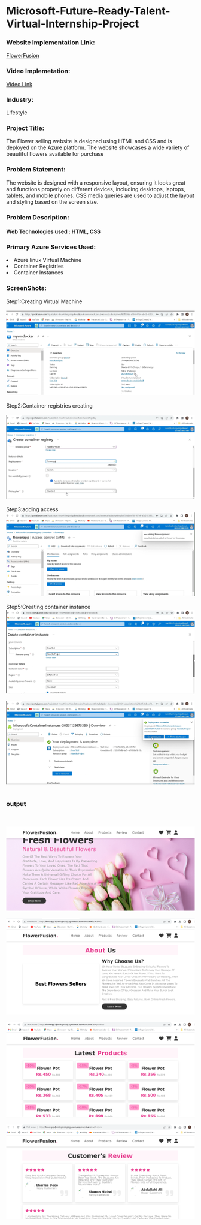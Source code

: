 <h1> Microsoft-Future-Ready-Talent-Virtual-Internship-Project</h1>

<h3>Website Implementation Link:</h3>

<a href="http://flowerapp.djemdcg4cubjc2gx.eastus.azurecontainer.io/">FlowerFusion</a>

<h3>Video Implemetation:</h3>

<a href="https://drive.google.com/drive/folders/1EnBu3FVFj7i0rWhaQEEyL9-vZN02Cxjj?usp=drive_link">Video Link</a>


<h3>Industry:</h3>
Lifestyle

<h3>Project Title: </h3>
The Flower selling website is designed using HTML and CSS and is deployed on the Azure platform. The website showcases a wide variety of beautiful flowers available for purchase

<h3>Problem Statement:</h3>
The website is designed with a responsive layout, ensuring it looks great and functions properly on different devices, including desktops, laptops, tablets, and mobile phones. CSS media queries are used to adjust the layout and styling based on the screen size.



<h3>Problem Description:</h3>
<h4>Web Technologies used : HTML, CSS</h4>

<h3>Primary Azure Services Used:</h3>
<li>Azure linux Virtual Machine</li>
<li>Container Registries</li>
<li>Container Instances</li>

<h3>ScreenShots:</h3>
Step1:Creating Virtual Machine
<br>

<br>
<img src="https://github.com/NanditaWaghchoure/MyWebsite_AzureProject/blob/main/azure_project/images/Screenshotsofazurewebsite_flowers/1.png"></img>
<br>
<br>
Step2:Container registries creating
<br>
<br>
<img src="https://github.com/NanditaWaghchoure/MyWebsite_AzureProject/blob/main/azure_project/images/Screenshotsofazurewebsite_flowers/2.png"></img>
<br>

<br>
Step3:adding access
<img src="https://github.com/NanditaWaghchoure/MyWebsite_AzureProject/blob/main/azure_project/images/Screenshotsofazurewebsite_flowers/3.png"></img>
<br>
<br>
Step5:Creating container instance
<img src="https://github.com/NanditaWaghchoure/MyWebsite_AzureProject/blob/main/azure_project/images/Screenshotsofazurewebsite_flowers/4.png"></img>
<br>
<br>
<img src="https://github.com/NanditaWaghchoure/MyWebsite_AzureProject/blob/main/azure_project/images/Screenshotsofazurewebsite_flowers/5.png"></img>
<br>
<br>
<h3>output</h3>
<br>
<br>
<img src="https://github.com/NanditaWaghchoure/MyWebsite_AzureProject/blob/main/azure_project/images/Screenshotsofazurewebsite_flowers/6.png"></img>
<br>
<br>
<img src="https://github.com/NanditaWaghchoure/MyWebsite_AzureProject/blob/main/azure_project/images/Screenshotsofazurewebsite_flowers/7.png"></img>
<br>
<br>
<img src="https://github.com/NanditaWaghchoure/MyWebsite_AzureProject/blob/main/azure_project/images/Screenshotsofazurewebsite_flowers/8.png"></img>
<br>
<br>
<img src="https://github.com/NanditaWaghchoure/MyWebsite_AzureProject/blob/main/azure_project/images/Screenshotsofazurewebsite_flowers/9.png"></img>
<br>
<br>
<img src=""></img>
<br>
<br>


 





